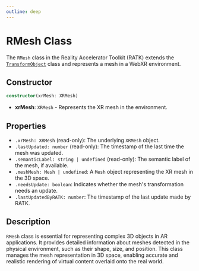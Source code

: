 ```yaml
---
outline: deep
---
```


# RMesh Class

The `RMesh` class in the Reality Accelerator Toolkit (RATK) extends the [`TransformObject`](./transform-object.md) class and represents a mesh in a WebXR environment.

## Constructor

```ts
constructor(xrMesh: XRMesh)
```

- **xrMesh**: `XRMesh` - Represents the XR mesh in the environment.

## Properties

- `.xrMesh: XRMesh` (read-only): The underlying `XRMesh` object.
- `.lastUpdated: number` (read-only): The timestamp of the last time the mesh was updated.
- `.semanticLabel: string | undefined` (read-only): The semantic label of the mesh, if available.
- `.meshMesh: Mesh | undefined`: A `Mesh` object representing the XR mesh in the 3D space.
- `.needsUpdate: boolean`: Indicates whether the mesh's transformation needs an update.
- `.lastUpdatedByRATK: number`: The timestamp of the last update made by RATK.

## Description

`RMesh` class is essential for representing complex 3D objects in AR applications. It provides detailed information about meshes detected in the physical environment, such as their shape, size, and position. This class manages the mesh representation in 3D space, enabling accurate and realistic rendering of virtual content overlaid onto the real world.
